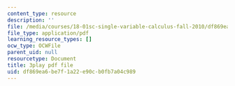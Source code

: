 ```yaml
---
content_type: resource
description: ''
file: /media/courses/18-01sc-single-variable-calculus-fall-2010/df869ea6be7f1a22e90cb0fb7a04c989_aeXp1zC6Hls.pdf
file_type: application/pdf
learning_resource_types: []
ocw_type: OCWFile
parent_uid: null
resourcetype: Document
title: 3play pdf file
uid: df869ea6-be7f-1a22-e90c-b0fb7a04c989
---
```

